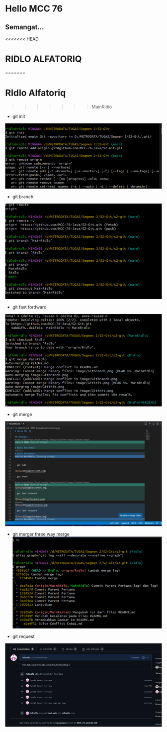 # Hello MCC 76

## Semangat...
<<<<<<< HEAD

# RIDLO ALFATORIQ 
=======
# RIdlo Alfatoriq
>>>>>>> MainRidlo


- git init

![image](image/Gitinit.png)

- git branch

![image](image/Gitbranch.png)

- git fast fordward

![image](image/Gitmerge2.png)

- git merge

![image](image/Gitmerge.png)

- git merger three way merge
![image](image/Gitbgraph.png)

- git request

![image](image/Gitpullrequest.png)
